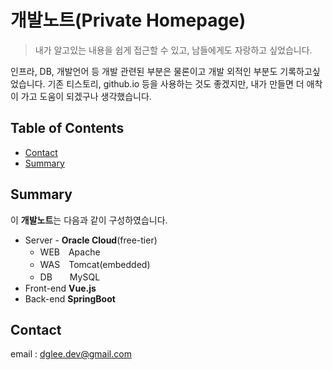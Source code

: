 # 개발노트(Private Homepage)
> 내가 알고있는 내용을 쉽게 접근할 수 있고, 남들에게도 자랑하고 싶었습니다.

인프라, DB, 개발언어 등 개발 관련된 부분은 물론이고 개발 외적인 부분도 기록하고싶었습니다.
기존 티스토리, github.io 등을 사용하는 것도 좋겠지만, 내가 만들면 더 애착이 가고 도움이 되겠구나 생각했습니다.

## Table of Contents

* [Contact](#Contact)
* [Summary](#Summary)

## Summary

이 **개발노트**는 다음과 같이 구성하였습니다.

* Server - **Oracle Cloud**(free-tier)
    + WEB　Apache
    + WAS　Tomcat(embedded)
    * DB　　MySQL
* Front-end **Vue.js**
* Back-end **SpringBoot**

## Contact

email : [dglee.dev@gmail.com](mailto:dglee.dev@gmail.com)